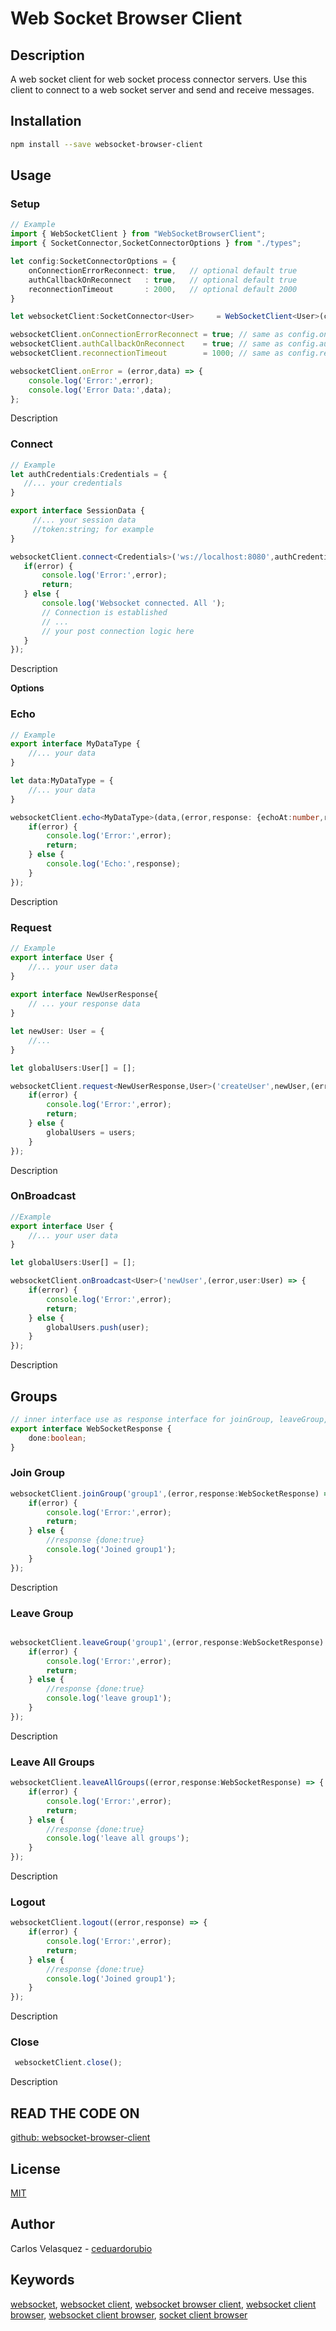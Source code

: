 # Web Socket Browser Client

## Description
A web socket client for web socket process connector servers. Use this client to connect to a web socket server and send and receive messages.

## Installation
```bash
npm install --save websocket-browser-client
```
## Usage
### Setup

```typescript
// Example
import { WebSocketClient } from "WebSocketBrowserClient";
import { SocketConnector,SocketConnectorOptions } from "./types";

let config:SocketConnectorOptions = {
    onConnectionErrorReconnect: true,   // optional default true
    authCallbackOnReconnect   : true,   // optional default true
    reconnectionTimeout       : 2000,   // optional default 2000
}

let websocketClient:SocketConnector<User>     = WebSocketClient<User>(config);

websocketClient.onConnectionErrorReconnect = true; // same as config.onConnectionErrorReconnect
websocketClient.authCallbackOnReconnect    = true; // same as config.authCallbackOnReconnect
websocketClient.reconnectionTimeout        = 1000; // same as config.reconnectionTimeout

websocketClient.onError = (error,data) => {
    console.log('Error:',error);
    console.log('Error Data:',data);
};

```

Description 

### Connect
    
 ```typescript
 // Example 
let authCredentials:Credentials = {
    //... your credentials
}

export interface SessionData {
      //... your session data
      //token:string; for example
} 

websocketClient.connect<Credentials>('ws://localhost:8080',authCredentials,(error,sessionData:SessionData) => {
    if(error) {
        console.log('Error:',error);
        return;
    } else {
        console.log('Websocket connected. All ');
        // Connection is established
        // ... 
        // your post connection logic here
    }
});

```
Description 

**Options**

### Echo

```typescript
// Example
export interface MyDataType {
    //... your data
}

let data:MyDataType = {
    //... your data
}

websocketClient.echo<MyDataType>(data,(error,response: {echoAt:number,received:MyDataType}) => {
    if(error) {
        console.log('Error:',error);
        return;
    } else {
        console.log('Echo:',response);
    }
});
```
Description

### Request

```typescript
// Example
export interface User {
    //... your user data 
}
        
export interface NewUserResponse{
    // ... your response data
}

let newUser: User = {
    //... 
}

let globalUsers:User[] = [];

websocketClient.request<NewUserResponse,User>('createUser',newUser,(error,user:NewUserResponse) => {
    if(error) {
        console.log('Error:',error);
        return;
    } else {
        globalUsers = users;
    }
});
```
Description

### OnBroadcast


```typescript
//Example
export interface User {
    //... your user data 
}

let globalUsers:User[] = [];

websocketClient.onBroadcast<User>('newUser',(error,user:User) => {
    if(error) {
        console.log('Error:',error);
        return;
    } else {
        globalUsers.push(user);
    }
});
```
Description

## Groups

```typescript
// inner interface use as response interface for joinGroup, leaveGroup, leaveAllGroups
export interface WebSocketResponse {
    done:boolean;
}
```

### Join Group
    
```typescript
websocketClient.joinGroup('group1',(error,response:WebSocketResponse) => {
    if(error) {
        console.log('Error:',error);
        return;
    } else {
        //response {done:true}
        console.log('Joined group1');
    }
});
```
Description

### Leave Group

```typescript

websocketClient.leaveGroup('group1',(error,response:WebSocketResponse) => {
    if(error) {
        console.log('Error:',error);
        return;
    } else {
        //response {done:true}
        console.log('leave group1');
    }
});
```
Description

### Leave All Groups

```typescript
websocketClient.leaveAllGroups((error,response:WebSocketResponse) => {
    if(error) {
        console.log('Error:',error);
        return;
    } else {
        //response {done:true}
        console.log('leave all groups');
    }
});
```
Description

### Logout
    
```typescript
websocketClient.logout((error,response) => {
    if(error) {
        console.log('Error:',error);
        return;
    } else {
        //response {done:true}
        console.log('Joined group1');
    }
});
```
Description

### Close
   
```typescript
 websocketClient.close();
```
Description


## READ THE CODE ON

[github: websocket-browser-client](https://github.com/ceduardorubio/websocket-browser-client)

## License

[MIT](LICENSE)

## Author

Carlos Velasquez - [ceduardorubio](https://github.com/ceduardorubio)

## Keywords

[websocket](https://www.npmjs.com/search?q=keywords:web%20socket), [websocket client](https://www.npmjs.com/search?q=keywords:websocket%20client), [websocket browser client](https://www.npmjs.com/search?q=keywords:websocket%20browser%20client), [websocket client browser](https://www.npmjs.com/search?q=keywords:websocket%20client%20browser), [websocket client browser](https://www.npmjs.com/search?q=keywords:websocket%20client%20browser), [socket client browser](https://www.npmjs.com/search?q=keywords:socket%20client%20browser)